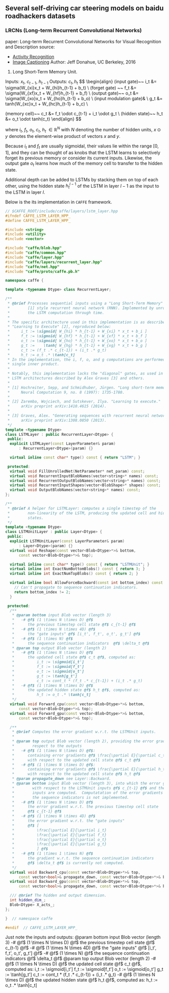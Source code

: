 ## Several self-driving car steering models on baidu roadhackers datasets

### LRCNs (Long-term Recurrent Convolutional Networks)

paper: Long-term Recurrent Convolutional Networks for Visual Recognition and Description
source: 
- [Activity Recognition](https://github.com/LisaAnne/lisa-caffe-public)
- [Image Captioning](https://github.com/jeffdonahue/caffe/tree/recurrent/examples)
Author: Jeff Donahue, UC Berkeley, 2016

1. Long Short-Term Memory Unit.

Inputs: $x_t, ~c_{t-1}, ~h_{t-1}$
Outputs: $c_t, h_t$
$$
\begin{align}
(input gate)~~    i_t  &= \sigma(W_{xi}x_t + W_{hi}h_{t-1} + b_t) \\
(forget gate) ~~  f_t  &= \sigma(W_{xf}x_t + W_{hf}h_{t-1} + b_f) \\
(output gate)~~   o_t  &= \sigma(W_{xo}x_t + W_{ho}h_{t-1} + b_o) \\
(input modulation gate)& \\
                  g_t  &= tanh(W_{xc}x_t + W_{hc}h_{t-1} + b_c) \\

(memory cell)~~   c_t  &= f_t \odot c_{t-1} + i_t \odot g_t \\
(hidden state)~~  h_t  &= o_t \odot tanh(c_t)
\end{align}
$$

where $i_t,~f_t,~o_t,~c_t,~h_t~\in\mathbb{R}^N$ with $N$ denoting the number of hidden units, $x\odot y$ denotes the element-wise product of vectors $x$ and $y$.

Because $i_t$ and $f_t$ are usually sigmoidal, their values lie within the range $[0, 1]$, and they can be thought of as knobs that the LSTM learns to selectively forget its previous memory or consider its current inputs. Likewise, the output gate $o_t$ learns how much of the memory cell to transfer to the hidden state.

Additional depth can be added to LSTMs by stacking them on top of each other, using the hidden state $h_t^{l-1}$ of the LSTM in layer $l-1$ as the input to the LSTM in layer $l$.


Below is the its implementation in `CAFFE` framework.

```c++
// $CAFFE_ROOT/include/caffe/layers/lstm_layer.hpp
#ifndef CAFFE_LSTM_LAYER_HPP_
#define CAFFE_LSTM_LAYER_HPP_

#include <string>
#include <utility>
#include <vector>

#include "caffe/blob.hpp"
#include "caffe/common.hpp"
#include "caffe/layer.hpp"
#include "caffe/layers/recurrent_layer.hpp"
#include "caffe/net.hpp"
#include "caffe/proto/caffe.pb.h"

namespace caffe {

template <typename Dtype> class RecurrentLayer;

/**
 * @brief Processes sequential inputs using a "Long Short-Term Memory" (LSTM)
 *        [1] style recurrent neural network (RNN). Implemented by unrolling
 *        the LSTM computation through time.
 *
 * The specific architecture used in this implementation is as described in
 * "Learning to Execute" [2], reproduced below:
 *     i_t := \sigmoid[ W_{hi} * h_{t-1} + W_{xi} * x_t + b_i ]
 *     f_t := \sigmoid[ W_{hf} * h_{t-1} + W_{xf} * x_t + b_f ]
 *     o_t := \sigmoid[ W_{ho} * h_{t-1} + W_{xo} * x_t + b_o ]
 *     g_t :=    \tanh[ W_{hg} * h_{t-1} + W_{xg} * x_t + b_g ]
 *     c_t := (f_t .* c_{t-1}) + (i_t .* g_t)
 *     h_t := o_t .* \tanh[c_t]
 * In the implementation, the i, f, o, and g computations are performed as a
 * single inner product.
 *
 * Notably, this implementation lacks the "diagonal" gates, as used in the
 * LSTM architectures described by Alex Graves [3] and others.
 *
 * [1] Hochreiter, Sepp, and Schmidhuber, Jürgen. "Long short-term memory."
 *     Neural Computation 9, no. 8 (1997): 1735-1780.
 *
 * [2] Zaremba, Wojciech, and Sutskever, Ilya. "Learning to execute."
 *     arXiv preprint arXiv:1410.4615 (2014).
 *
 * [3] Graves, Alex. "Generating sequences with recurrent neural networks."
 *     arXiv preprint arXiv:1308.0850 (2013).
 */
template <typename Dtype>
class LSTMLayer : public RecurrentLayer<Dtype> {
 public:
  explicit LSTMLayer(const LayerParameter& param)
      : RecurrentLayer<Dtype>(param) {}

  virtual inline const char* type() const { return "LSTM"; }

 protected:
  virtual void FillUnrolledNet(NetParameter* net_param) const;
  virtual void RecurrentInputBlobNames(vector<string>* names) const;
  virtual void RecurrentOutputBlobNames(vector<string>* names) const;
  virtual void RecurrentInputShapes(vector<BlobShape>* shapes) const;
  virtual void OutputBlobNames(vector<string>* names) const;
};

/**
 * @brief A helper for LSTMLayer: computes a single timestep of the
 *        non-linearity of the LSTM, producing the updated cell and hidden
 *        states.
 */
template <typename Dtype>
class LSTMUnitLayer : public Layer<Dtype> {
 public:
  explicit LSTMUnitLayer(const LayerParameter& param)
      : Layer<Dtype>(param) {}
  virtual void Reshape(const vector<Blob<Dtype>*>& bottom,
      const vector<Blob<Dtype>*>& top);

  virtual inline const char* type() const { return "LSTMUnit"; }
  virtual inline int ExactNumBottomBlobs() const { return 3; }
  virtual inline int ExactNumTopBlobs() const { return 2; }

  virtual inline bool AllowForceBackward(const int bottom_index) const {
    // Can't propagate to sequence continuation indicators.
    return bottom_index != 2;
  }

 protected:
  /**
   * @param bottom input Blob vector (length 3)
   *   -# @f$ (1 \times N \times D) @f$
   *      the previous timestep cell state @f$ c_{t-1} @f$
   *   -# @f$ (1 \times N \times 4D) @f$
   *      the "gate inputs" @f$ [i_t', f_t', o_t', g_t'] @f$
   *   -# @f$ (1 \times N) @f$
   *      the sequence continuation indicators  @f$ \delta_t @f$
   * @param top output Blob vector (length 2)
   *   -# @f$ (1 \times N \times D) @f$
   *      the updated cell state @f$ c_t @f$, computed as:
   *          i_t := \sigmoid[i_t']
   *          f_t := \sigmoid[f_t']
   *          o_t := \sigmoid[o_t']
   *          g_t := \tanh[g_t']
   *          c_t := cont_t * (f_t .* c_{t-1}) + (i_t .* g_t)
   *   -# @f$ (1 \times N \times D) @f$
   *      the updated hidden state @f$ h_t @f$, computed as:
   *          h_t := o_t .* \tanh[c_t]
   */
  virtual void Forward_cpu(const vector<Blob<Dtype>*>& bottom,
      const vector<Blob<Dtype>*>& top);
  virtual void Forward_gpu(const vector<Blob<Dtype>*>& bottom,
      const vector<Blob<Dtype>*>& top);

  /**
   * @brief Computes the error gradient w.r.t. the LSTMUnit inputs.
   *
   * @param top output Blob vector (length 2), providing the error gradient with
   *        respect to the outputs
   *   -# @f$ (1 \times N \times D) @f$:
   *      containing error gradients @f$ \frac{\partial E}{\partial c_t} @f$
   *      with respect to the updated cell state @f$ c_t @f$
   *   -# @f$ (1 \times N \times D) @f$:
   *      containing error gradients @f$ \frac{\partial E}{\partial h_t} @f$
   *      with respect to the updated cell state @f$ h_t @f$
   * @param propagate_down see Layer::Backward.
   * @param bottom input Blob vector (length 3), into which the error gradients
   *        with respect to the LSTMUnit inputs @f$ c_{t-1} @f$ and the gate
   *        inputs are computed.  Computatation of the error gradients w.r.t.
   *        the sequence indicators is not implemented.
   *   -# @f$ (1 \times N \times D) @f$
   *      the error gradient w.r.t. the previous timestep cell state
   *      @f$ c_{t-1} @f$
   *   -# @f$ (1 \times N \times 4D) @f$
   *      the error gradient w.r.t. the "gate inputs"
   *      @f$ [
   *          \frac{\partial E}{\partial i_t}
   *          \frac{\partial E}{\partial f_t}
   *          \frac{\partial E}{\partial o_t}
   *          \frac{\partial E}{\partial g_t}
   *          ] @f$
   *   -# @f$ (1 \times 1 \times N) @f$
   *      the gradient w.r.t. the sequence continuation indicators
   *      @f$ \delta_t @f$ is currently not computed.
   */
  virtual void Backward_cpu(const vector<Blob<Dtype>*>& top,
      const vector<bool>& propagate_down, const vector<Blob<Dtype>*>& bottom);
  virtual void Backward_gpu(const vector<Blob<Dtype>*>& top,
      const vector<bool>& propagate_down, const vector<Blob<Dtype>*>& bottom);

  /// @brief The hidden and output dimension.
  int hidden_dim_;
  Blob<Dtype> X_acts_;
};

}  // namespace caffe

#endif  // CAFFE_LSTM_LAYER_HPP_
```

Just note the inputs and outputs:
    @param bottom input Blob vector (length 3)
      -# @f$ (1 \times N \times D) @f$
         the previous timestep cell state @f$ c_{t-1} @f$
      -# @f$ (1 \times N \times 4D) @f$
         the "gate inputs" @f$ [i_t', f_t', o_t', g_t'] @f$
      -# @f$ (1 \times N) @f$
         the sequence continuation indicators  @f$ \delta_t @f$
    @param top output Blob vector (length 2)
      -# @f$ (1 \times N \times D) @f$
         the updated cell state @f$ c_t @f$, computed as:
             i_t := \sigmoid[i_t']
             f_t := \sigmoid[f_t']
             o_t := \sigmoid[o_t']
             g_t := \tanh[g_t']
             c_t := cont_t * (f_t .* c_{t-1}) + (i_t .* g_t)
      -# @f$ (1 \times N \times D) @f$
         the updated hidden state @f$ h_t @f$, computed as:
             h_t := o_t .* \tanh[c_t]
